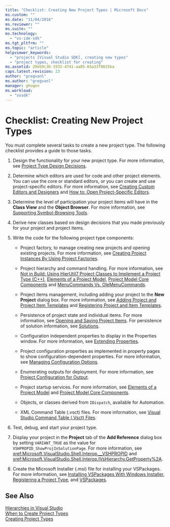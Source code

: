 ```yaml
---
title: "Checklist: Creating New Project Types | Microsoft Docs"
ms.custom: ""
ms.date: "11/04/2016"
ms.reviewer: ""
ms.suite: ""
ms.technology: 
  - "vs-ide-sdk"
ms.tgt_pltfrm: ""
ms.topic: "article"
helpviewer_keywords: 
  - "projects [Visual Studio SDK], creating new types"
  - "project types, checklist for creating"
ms.assetid: 29eb9c3b-1933-4741-aa85-65a33f0825ba
caps.latest.revision: 23
author: "gregvanl"
ms.author: "gregvanl"
manager: ghogen
ms.workload: 
  - "vssdk"
---
```

# Checklist: Creating New Project Types
You must complete several tasks to create a new project type. The following checklist provides a guide to those tasks.  
  
1.  Design the functionality for your new project type. For more information, see [Project Type Design Decisions](../../extensibility/internals/project-type-design-decisions.md).  
  
2.  Determine which editors are used for code and other project elements. You can use the core or standard editors, or you can create and use project-specific editors. For more information, see [Creating Custom Editors and Designers](../../extensibility/creating-custom-editors-and-designers.md) and [How to: Open Project-Specific Editors](../../extensibility/how-to-open-project-specific-editors.md).  
  
3.  Determine the level of participation your project items will have in the **Class View** and the **Object Browser**. For more information, see [Supporting Symbol-Browsing Tools](../../extensibility/internals/supporting-symbol-browsing-tools.md).  
  
4.  Derive new classes based on design decisions that you made previously for your project and project items.  
  
5.  Write the code for the following project type components:  
  
    -   Project factory, to manage creating new projects and opening existing projects. For more information, see [Creating Project Instances By Using Project Factories](../../extensibility/internals/creating-project-instances-by-using-project-factories.md).  
  
    -   Project hierarchy and command handling. For more information, see [Not in Build: Using HierUtil7 Project Classes to Implement a Project Type (C++)](http://msdn.microsoft.com/en-us/a5c16a09-94a2-46ef-87b5-35b815e2f346), [Elements of a Project Model](../../extensibility/internals/elements-of-a-project-model.md), [Project Model Core Components](../../extensibility/internals/project-model-core-components.md) and [MenuCommands Vs. OleMenuCommands](../../extensibility/menucommands-vs-olemenucommands.md).  
  
    -   Project items management, including adding your project to the **New Project** dialog box. For more information, see [Adding Project and Project Item Templates](../../extensibility/internals/adding-project-and-project-item-templates.md) and [Registering Project and Item Templates](../../extensibility/internals/registering-project-and-item-templates.md).  
  
    -   Persistence of project state and individual items. For more information, see [Opening and Saving Project Items](../../extensibility/internals/opening-and-saving-project-items.md). For persistence of solution information, see [Solutions](../../extensibility/internals/solutions.md).  
  
    -   Configuration independent properties to display in the Properties window. For more information, see [Extending Properties](../../extensibility/internals/extending-properties.md).  
  
    -   Project configuration properties as implemented in property pages to show configuration-dependent properties. For more information, see [Managing Configuration Options](../../extensibility/internals/managing-configuration-options.md).  
  
    -   Enumerating outputs for deployment. For more information, see [Project Configuration for Output](../../extensibility/internals/project-configuration-for-output.md).  
  
    -   Project startup services. For more information, see [Elements of a Project Model](../../extensibility/internals/elements-of-a-project-model.md) and [Project Model Core Components](../../extensibility/internals/project-model-core-components.md).  
  
    -   Objects, or classes derived from `IDispatch`, available for Automation.  
  
    -   XML Command Table (.vsct) files. For more information, see [Visual Studio Command Table (.Vsct) Files](../../extensibility/internals/visual-studio-command-table-dot-vsct-files.md).  
  
6.  Test, debug, and start your project type.  
  
7.  Display your project in the **Project** tab of the **Add Reference** dialog box by setting `VARIANT_TRUE` as the value for `VSHPROPID_ShowProjInSolutionPage`. For more information, see <xref:Microsoft.VisualStudio.Shell.Interop.__VSHPROPID> and <xref:Microsoft.VisualStudio.Shell.Interop.IVsHierarchy.GetProperty%2A>.  
  
8.  Create the Microsoft Installer (.msi) file for installing your VSPackages. For more information, see [Installing VSPackages With Windows Installer](../../extensibility/internals/installing-vspackages-with-windows-installer.md), [Registering a Project Type](../../extensibility/internals/registering-a-project-type.md), and [VSPackages](../../extensibility/internals/vspackages.md).  
  
## See Also  
 [Hierarchies in Visual Studio](../../extensibility/internals/hierarchies-in-visual-studio.md)   
 [When to Create Project Types](../../extensibility/internals/when-to-create-project-types.md)   
 [Creating Project Types](../../extensibility/internals/creating-project-types.md)